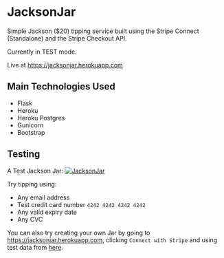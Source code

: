 JacksonJar
==========

Simple Jackson ($20) tipping service built using the Stripe Connect (Standalone) and the Stripe Checkout API.

Currently in TEST mode.

Live at https://jacksonjar.herokuapp.com

Main Technologies Used
----------------------

-	Flask
-	Heroku
-	Heroku Postgres
-	Gunicorn
-	Bootstrap

Testing
-------

A Test Jackson Jar: [![JacksonJar](https://jacksonjar.herokuapp.com/static/img/button.png)](https://jacksonjar.herokuapp.com/jar/1)

Try tipping using:

-	Any email address
-	Test credit card number `4242 4242 4242 4242`
-	Any valid expiry date
-	Any CVC

You can also try creating your own Jar by going to https://jacksonjar.herokuapp.com, clicking `Connect with Stripe` and using test data from [here](https://stripe.com/docs/testing).
